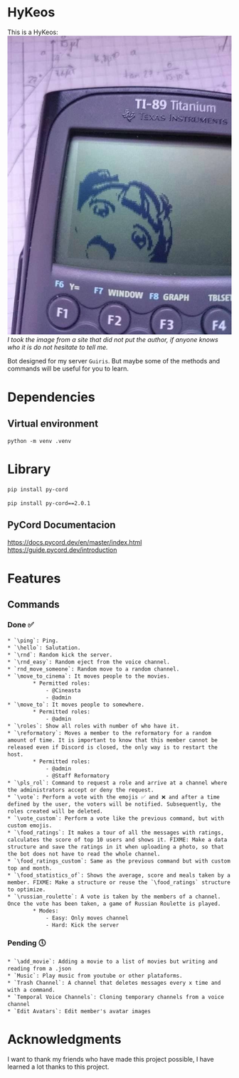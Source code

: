# HyKeos
This is a HyKeos:
![Hykeos](assets/image/icon.jpg)
*I took the image from a site that did not put the author, if anyone knows who it is do not hesitate to tell me.*

Bot designed for my server `Guiris`. But maybe some of the methods and commands will be useful for you to learn.

# Dependencies
## Virtual environment
`python -m venv .venv`

# Library
`pip install py-cord`

`pip install py-cord==2.0.1`

## PyCord Documentacion
https://docs.pycord.dev/en/master/index.html
https://guide.pycord.dev/introduction

# Features
## Commands
### Done ✅
    * `\ping`: Ping.
    * `\hello`: Salutation.
    * `\rnd`: Random kick the server.
    * `\rnd_easy`: Random eject from the voice channel.
    * `rnd_move_someone`: Random move to a random channel.
    * `\move_to_cinema`: It moves people to the movies. 
            * Permitted roles:
                - @Cineasta
                - @admin
    * `\move_to`: It moves people to somewhere. 
            * Permitted roles:
                - @admin
    * `\roles`: Show all roles with number of who have it.
    * `\reformatory`: Moves a member to the reformatory for a random amount of time. It is important to know that this member cannot be released even if Discord is closed, the only way is to restart the host.
            * Permitted roles:
                - @admin
                - @Staff Reformatory
    * `\pls_rol`: Command to request a role and arrive at a channel where the administrators accept or deny the request.
    * `\vote`: Perform a vote with the emojis ✅ and ❌ and after a time defined by the user, the voters will be notified. Subsequently, the roles created will be deleted.
    * `\vote_custom`: Perform a vote like the previous command, but with custom emojis.
    * `\food_ratings`: It makes a tour of all the messages with ratings, calculates the score of top 10 users and shows it. FIXME: Make a data structure and save the ratings in it when uploading a photo, so that the bot does not have to read the whole channel.
    * `\food_ratings_custom`: Same as the previous command but with custom top and month.
    * `\food_statistics_of`: Shows the average, score and meals taken by a member. FIXME: Make a structure or reuse the `\food_ratings` structure to optimize.
    * `\russian_roulette`: A vote is taken by the members of a channel. Once the vote has been taken, a game of Russian Roulette is played.
            * Modes:
                - Easy: Only moves channel
                - Hard: Kick the server


### Pending 🕔
    * `\add_movie`: Adding a movie to a list of movies but writing and reading from a .json
    * `Music`: Play music from youtube or other plataforms.
    * `Trash Channel`: A channel that deletes messages every x time and with a command.
    * `Temporal Voice Channels`: Cloning temporary channels from a voice channel
    * `Edit Avatars`: Edit member's avatar images

# Acknowledgments
I want to thank my friends who have made this project possible, I have learned a lot thanks to this project.